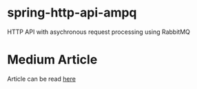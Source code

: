 # spring-http-api-ampq
HTTP API with asychronous request processing using RabbitMQ

# Medium Article
Article can be read [here](https://medium.com/@alucarded/asynchronous-data-processing-with-rabbitmq-and-spring-framework-3cf69385a7d)

